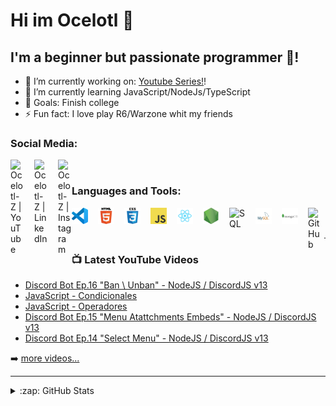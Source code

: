 # Hi im Ocelotl 👋

## I'm a beginner but passionate programmer 🧡!

- 🔭 I’m currently working on: [Youtube Series!][series]!
- 🌱 I’m currently learning JavaScript/NodeJs/TypeScript
- 🥅 Goals: Finish college
- ⚡ Fun fact: I love play R6/Warzone whit my friends

### Social Media:

[<img align="left" alt="Ocelotl-Z | YouTube" width="22px" src="https://image.flaticon.com/icons/png/512/1384/1384060.png" style="padding-right:1rem;"/>][youtube]
[<img align="left" alt="Ocelotl-Z | LinkedIn" width="22px" src="https://image.flaticon.com/icons/png/512/174/174857.png" style="padding-right:1rem;"/>][linkedin]
[<img align="left" alt="Ocelotl-Z | Instagram" width="22px" src="https://image.flaticon.com/icons/png/512/2111/2111463.png"/>][instagram]

<br />

### Languages and Tools:

<img align="left" alt="Visual Studio Code" width="26px" src="https://raw.githubusercontent.com/github/explore/80688e429a7d4ef2fca1e82350fe8e3517d3494d/topics/visual-studio-code/visual-studio-code.png" style="padding-right:1rem;" />

<img align="left" alt="HTML5" width="26px" src="https://raw.githubusercontent.com/github/explore/80688e429a7d4ef2fca1e82350fe8e3517d3494d/topics/html/html.png" style="padding-right:1rem;" />

<img align="left" alt="CSS3" width="26px" src="https://raw.githubusercontent.com/github/explore/80688e429a7d4ef2fca1e82350fe8e3517d3494d/topics/css/css.png" style="padding-right:1rem;" />

<img align="left" alt="JavaScript" width="26px" src="https://raw.githubusercontent.com/github/explore/80688e429a7d4ef2fca1e82350fe8e3517d3494d/topics/javascript/javascript.png" style="padding-right:1rem;" />

<img align="left" alt="React" width="26px" src="https://raw.githubusercontent.com/github/explore/80688e429a7d4ef2fca1e82350fe8e3517d3494d/topics/react/react.png" style="padding-right:1rem;" />

<img align="left" alt="Node.js" width="26px" src="https://raw.githubusercontent.com/github/explore/80688e429a7d4ef2fca1e82350fe8e3517d3494d/topics/nodejs/nodejs.png" style="padding-right:1rem;" />

<img align="left" alt="SQL" width="26px" src="https://image.flaticon.com/icons/png/512/29/29595.png" style="padding-right:1rem;" />

<img align="left" alt="MySQL" width="26px" src="https://raw.githubusercontent.com/github/explore/80688e429a7d4ef2fca1e82350fe8e3517d3494d/topics/mysql/mysql.png" style="padding-right:1rem;" />

<img align="left" alt="MongoDB" width="26px" src="https://raw.githubusercontent.com/github/explore/80688e429a7d4ef2fca1e82350fe8e3517d3494d/topics/mongodb/mongodb.png" style="padding-right:1rem;" />

<img align="left" alt="GitHub" width="26px" src="https://image.flaticon.com/icons/png/512/733/733553.png"/>

<br />
<br />

---

### 📺 Latest YouTube Videos

<!-- YOUTUBE:START -->
- [Discord Bot Ep.16 "Ban \ Unban"  -  NodeJS / DiscordJS v13](https://www.youtube.com/watch?v=t70aTEmmJDA)
- [JavaScript - Condicionales](https://www.youtube.com/watch?v=AClSBdHd1_I)
- [JavaScript - Operadores](https://www.youtube.com/watch?v=b78-J2ft374)
- [Discord Bot Ep.15 "Menu Atattchments Embeds"  -  NodeJS / DiscordJS v13](https://www.youtube.com/watch?v=vbK3Eg9b9-c)
- [Discord Bot Ep.14 "Select Menu"  -  NodeJS / DiscordJS v13](https://www.youtube.com/watch?v=2PbEX2b-US4)
<!-- YOUTUBE:END -->

➡️ [more videos...](https://youtube.com/Ocelotl-Z)

---

<details>
  <summary>:zap: GitHub Stats</summary>

  <img align="left" alt="Ocelotl-Z's GitHub Stats" src="https://github-readme-stats.vercel.app/api?username=Ocelotl-Z&show_icons=true&hide_border=true&theme=cobalt" />

</details>

[discord]:
[website]:
[series]: https://www.youtube.com/watch?v=e5lyVGeaVX8&list=PLbObns2wf7idE6FqlGHcA-eM25YMLPsBR
[youtube]: https://www.youtube.com/channel/UC-aqzJYZsJQHGVC5zrs1V2Q
[instagram]: https://www.instagram.com/ocelotlerick/
[linkedin]: https://www.linkedin.com/in/erick-ocelotl-castro-tellez-32a311207/
